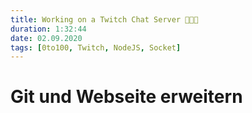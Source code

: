 ```yaml
---
title: Working on a Twitch Chat Server 👨🏼‍💻
duration: 1:32:44
date: 02.09.2020
tags: [0to100, Twitch, NodeJS, Socket]
---
```


# Git und Webseite erweitern



